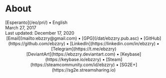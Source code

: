 About
=====

<div class="center">[Esperanto](/eo/pri/) ▪ English</div>
<div class="center">March 27, 2017</div>
<div class="center">Last updated: December 17, 2020</div>

<center>
[Email](mailto:ebzzry@gmail.com) ▪ [GPG](/dat/ebzzry.pub.asc) ▪ [GitHub](https://github.com/ebzzry) ▪ [LinkedIn](https://linkedin.com/in/ebzzry) ▪ [Telegram](https://t.me/ebzzry)<br>
[DeviantArt](https://ebzzry.deviantart.com) ▪ [Keybase](https://keybase.io/ebzzry) ▪ [Steam](https://steamcommunity.com/id/ebzzry) ▪ [SG2E+](https://sg2e.streamsharing.io)
</center>
